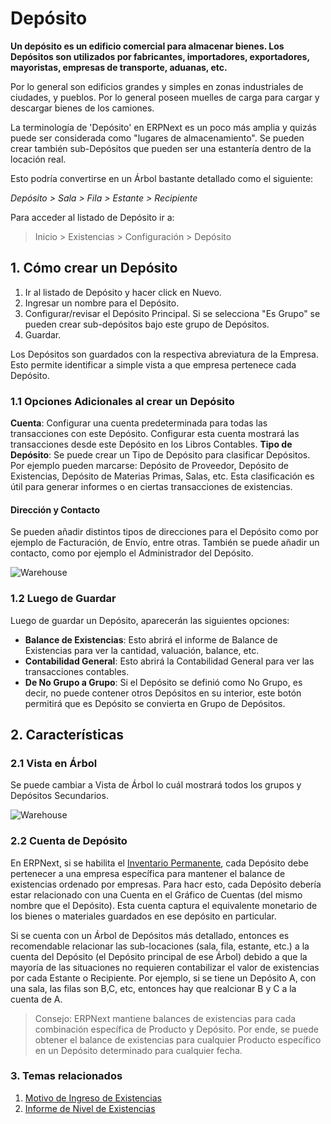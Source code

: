 <!-- add-breadcrumbs -->
# Depósito

**Un depósito es un edificio comercial para almacenar bienes. Los Depósitos son 
utilizados por fabricantes, importadores, exportadores, mayoristas, empresas de transporte,
aduanas, etc.**

Por lo general son edificios grandes y simples en zonas industriales de 
ciudades, y pueblos. Por lo general poseen muelles de carga para cargar y descargar 
bienes de los camiones.

La terminología de 'Depósito' en ERPNext es un poco más amplia y quizás puede ser considerada como "lugares de almacenamiento". Se pueden crear también sub-Depósitos que pueden ser una estantería dentro de la locación real. 

Esto podría convertirse en un Árbol bastante detallado como el siguiente:

*Depósito > Sala > Fila > Estante > Recipiente*

Para acceder al listado de Depósito ir a:
> Inicio > Existencias > Configuración > Depósito

## 1. Cómo crear un Depósito
1. Ir al listado de Depósito y hacer click en Nuevo.
2. Ingresar un nombre para el Depósito.
3. Configurar/revisar el Depósito Principal. Si se selecciona "Es Grupo" se pueden crear sub-depósitos bajo este grupo de Depósitos. 
4. Guardar. 

Los Depósitos son guardados con la respectiva abreviatura de la Empresa. Esto permite identificar
a simple vista a que empresa pertenece cada Depósito. 

### 1.1 Opciones Adicionales al crear un Depósito
**Cuenta**: Configurar una cuenta predeterminada para todas las transacciones con este Depósito. Configurar esta cuenta mostrará las transacciones desde este Depósito en los Libros Contables. 
**Tipo de Depósito**: Se puede crear un Tipo de Depósito para clasificar Depósitos. Por ejemplo pueden marcarse: Depósito de Proveedor, Depósito de Existencias, Depósito de Materias Primas, Salas, etc. Esta clasificación es útil para generar informes o en ciertas transacciones de existencias.  

#### Dirección y Contacto
Se pueden añadir distintos tipos de direcciones para el Depósito como por ejemplo de Facturación, de Envío, entre otras. También se puede añadir un contacto, como por ejemplo el Administrador del Depósito.

![Warehouse](/docs/assets/img/stock/warehouse.png)

### 1.2 Luego de Guardar
Luego de guardar un Depósito, aparecerán las siguientes opciones: 

* **Balance de Existencias**: Esto abrirá el informe de Balance de Existencias para ver la cantidad, valuación, balance, etc. 
* **Contabilidad General**: Esto abrirá la Contabilidad General para ver las transacciones contables. 
* **De No Grupo a Grupo**: Si el Depósito se definió como No Grupo, es decir, no puede contener otros Depósitos en su interior, este botón permitirá que es Depósito se convierta en Grupo de Depósitos.

## 2. Características

### 2.1 Vista en Árbol
Se puede cambiar a Vista de Árbol lo cuál mostrará todos los grupos y Depósitos Secundarios. 

<img class="screenshot" alt="Warehouse" src="{{docs_base_url}}/assets/img/stock/warehouse-tree.png">

### 2.2 Cuenta de Depósito
En ERPNext, si se habilita el [Inventario Permanente](/docs/user/manual/en/stock/perpetual-inventory), cada Depósito debe pertenecer a una empresa específica para mantener 
el balance de existencias ordenado por empresas. Para hacr esto, cada Depósito debería estar relacionado con una 
Cuenta en el Gráfico de Cuentas (del mismo nombre que el Depósito). Esta cuenta captura el equivalente monetario de los bienes o materiales guardados en ese depósito en particular. 

Si se cuenta con un Árbol de Depósitos más detallado, entonces es recomendable relacionar las sub-locaciones (sala, fila, estante, etc.) a la cuenta del Depósito (el Depósito principal de ese Árbol) debido a que la mayoría de las situaciones no requieren contabilizar el valor 
de existencias por cada Estante o Recipiente. Por ejemplo, si se tiene un Depósito A, con una sala, las filas son B,C, etc, entonces hay que realcionar B y C a la cuenta de A.

> Consejo: ERPNext mantiene balances de existencias para cada combinación específica de Producto y Depósito. 
Por ende, se puede obtener el balance de existencias para cualquier Producto específico en un Depósito determinado para cualquier fecha. 

### 3. Temas relacionados
1. [Motivo de Ingreso de Existencias](/docs/user/manual/en/stock/articles/stock-entry-purpose)
1. [Informe de Nivel de Existencias](/docs/user/manual/en/stock/stock-level-report)
